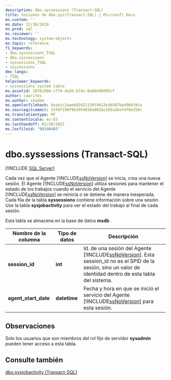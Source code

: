 ```yaml
---
description: dbo.syssessions (Transact-SQL)
title: Sesiones de dbo.sys(Transact-SQL) | Microsoft Docs
ms.custom: ''
ms.date: 12/30/2019
ms.prod: sql
ms.reviewer: ''
ms.technology: system-objects
ms.topic: reference
f1_keywords:
- dbo.syssessions_TSQL
- dbo.syssessions
- syssessions_TSQL
- syssessions
dev_langs:
- TSQL
helpviewer_keywords:
- syssessions system table
ms.assetid: 187819b6-c7f4-4a26-b74c-0a89e96695cf
author: cawrites
ms.author: chadam
ms.openlocfilehash: beabcc2aaeb02422139f4012e36507bad9b6f8ca
ms.sourcegitcommit: 33f0f190f962059826e002be165a2bef4f9e350c
ms.translationtype: MT
ms.contentlocale: es-ES
ms.lasthandoff: 01/30/2021
ms.locfileid: "99198485"
---
```

# <a name="dbosyssessions-transact-sql"></a>dbo.syssessions (Transact-SQL)

[!INCLUDE [SQL Server](../../includes/applies-to-version/sqlserver.md)]

Cada vez que el Agente [!INCLUDE[ssNoVersion](../../includes/ssnoversion-md.md)] se inicia, crea una nueva sesión. El Agente [!INCLUDE[ssNoVersion](../../includes/ssnoversion-md.md)] utiliza sesiones para mantener el estado de los trabajos cuando el servicio del Agente [!INCLUDE[ssNoVersion](../../includes/ssnoversion-md.md)] se reinicia o se detiene de manera inesperada. Cada fila de la tabla **syssessions** contiene información sobre una sesión. Use la tabla **sysjobactivity** para ver el estado del trabajo al final de cada sesión.  
  
 Esta tabla se almacena en la base de datos **msdb** .  
  
|Nombre de la columna|Tipo de datos|Descripción|  
|-----------------|---------------|-----------------|  
|**session_id**|**int**|Id. de una sesión del Agente [!INCLUDE[ssNoVersion](../../includes/ssnoversion-md.md)]. Esta session_id no es el SPID de la sesión, sino un valor de identidad dentro de esta tabla del sistema.|  
|**agent_start_date**|**datetime**|Fecha y hora en que se inició el servicio del Agente [!INCLUDE[ssNoVersion](../../includes/ssnoversion-md.md)] para esta sesión.|  
  
## <a name="remarks"></a>Observaciones  
 Solo los usuarios que son miembros del rol fijo de servidor **sysadmin** pueden tener acceso a esta tabla.  
  
## <a name="see-also"></a>Consulte también  
 [dbo.sysjobactivity &#40;Transact-SQL&#41;](../../relational-databases/system-tables/dbo-sysjobactivity-transact-sql.md)  
  
  
